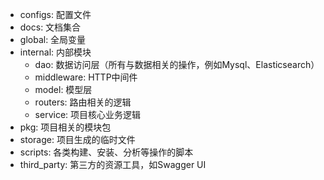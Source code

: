 * configs: 配置文件
* docs: 文档集合
* global: 全局变量
* internal: 内部模块
    * dao: 数据访问层（所有与数据相关的操作，例如Mysql、Elasticsearch）
    * middleware: HTTP中间件
    * model: 模型层
    * routers: 路由相关的逻辑
    * service: 项目核心业务逻辑
* pkg: 项目相关的模块包
* storage: 项目生成的临时文件
* scripts: 各类构建、安装、分析等操作的脚本
* third_party: 第三方的资源工具，如Swagger UI